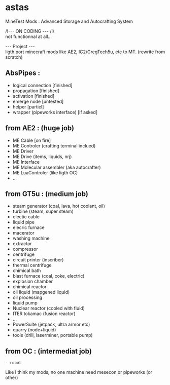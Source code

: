 # astas   
MineTest Mods : Advanced Storage and Autocrafting System   
   
/!\--- ON CODING --- /!\   
not functionnal at all... 

--- Project ---   
ligth port minecraft mods like AE2, IC2/GregTech5u, etc to MT.
(rewrite from scratch)


AbsPipes :    
----------   
 - logical connection [finished]
 - propagation [finished]   
 - activation [finished]        
 - emerge node [untested]
 - helper [partiel]    
 - wrapper (pipeworks interface) [if asked]
  
from AE2 : (huge job)    
----------   
  - ME Cable [on fire]
  - ME Controler  (crafting terminal inclued)     
  - ME Driver     
  - ME Drive (items, liquids, nrj)    
  - ME Interface   
  - ME Molecular assembler (aka autocrafter)   
  - ME LuaControler (like ligth OC)   
  - ...   
     
from GT5u : (medium job)     
-----------     
   - steam generator (coal, lava, hot coolant, oil)    
   - turbine (steam, super steam)    
   - electic cable    
   - liquid pipe     
   - elecric furnace    
   - macerator    
   - washing machine    
   - extractor    
   - compressor      
   - centrifuge    
   - circuit printer (inscriber)    
   - thermal centrifuge    
   - chimical bath    
   - blast furnace (coal, coke, electric)      
   - explosion chamber   
   - chimical reactor  
   - oil liquid (mapgened liquid)    
   - oil processing    
   - liquid pump    
   - Nuclear reactor (cooled with fluid)    
   - ITER tokamac (fusion reactor)    
   - ...
   - PowerSuite (jetpack, ultra armor etc)    
   - quarry (node+liquid)    
   - tools (drill, laserminer, portable pump)    
   
from OC : (intermediat job)     
---------    
	- robot    
   
Like I think my mods, no one machine need mesecon or pipeworks (or other)  